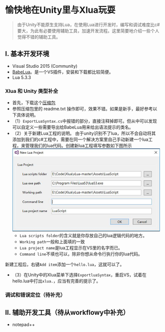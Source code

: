 # 愉快地在Unity里与Xlua玩耍

> 由于Unity不能原生支持Lua，在使用Lua进行开发时，编写和调试难度比c#要大，为此有必要使用辅助工具，加速开发流程。这里简要地介绍一些个人觉得不错的辅助工具。

## I. 基本开发环境
- Visual Studio 2015 (Community)
- [BabeLua](http://babelua.codeplex.com/)。是一个VS插件，安装和下载都比较简便。
- Lua 5.3.3

### Xlua 和 Unity 类型补全
- 首先，下载这个[压缩包](http://url.cn/48TJGSW)
- 参照压缩包里的 readme.txt 操作即可，效果不错。如果是新手，最好参考以下具体说明。
 - （1）`ExportLuaSyntax.cs`中报错的部分，直接注释掉即可。但从中可以发现可以自定义一些需要导出给BabeLua用来给出语法提示的类名。
 - （2）关于新建Lua工程的说明。
 由于unity识别不了lua，所以不会自动将其添加到我们的c#工程中，需要在同一个解决方案里自己手动新建一个lua工程，来管理我们的lua代码。创建新lua工程填写参数如下图所示
 ![](/assets/babelua_new_proj.JPG)
   - `Lua scripts folder`的含义就是你存放自己的lua逻辑代码的地方。
   - `Working path`一般和上面填的一致
   - `Lua project name`是lua工程显示在VS里的名字而已。
   - `Command line`不填也可以，除非你想从命令行执行你的lua代码。
 
 新建工程后，右键`Add item`添加一个`hello.lua`，这就可以了。
 - （3）在Unity中的Xlua菜单下选择`ExportluaSyntax`，重启VS，试着在hello.lua中打出`xlua.`，应当有完善的提示了。
 
 
### 调试和错误定位（待补充）


## II. 辅助开发工具（待从workflowy中补充）
- notepad++